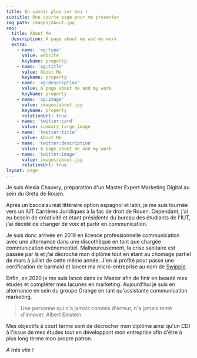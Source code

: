 ```yaml
---
title: En savoir plus sur moi !
subtitle: Une courte page pour me présenter
img_path: images/about.jpg
seo:
  title: About Me
  description: A page about me and my work
  extra:
    - name: 'og:type'
      value: website
      keyName: property
    - name: 'og:title'
      value: About Me
      keyName: property
    - name: 'og:description'
      value: A page about me and my work
      keyName: property
    - name: 'og:image'
      value: images/about.jpg
      keyName: property
      relativeUrl: true
    - name: 'twitter:card'
      value: summary_large_image
    - name: 'twitter:title'
      value: About Me
    - name: 'twitter:description'
      value: A page about me and my work
    - name: 'twitter:image'
      value: images/about.jpg
      relativeUrl: true
layout: page
---
```

Je suis Alexia Chauvry, préparation d'un Master Expert Marketing Digital au sein du Greta de Rouen. 

Après un baccalauréat littéraire option espagnol et latin, je me suis tournée vers un IUT Carrières Juridiques à la fac de droit de Rouen. Cependant, j'ai eu besoin de créativité et étant présidente du bureau des étudiants de l'IUT, j'ai décidé de changer de voix et partir en communication.

Je suis donc arrivée en 2019 en licence professionnelle communication avec une alternance dans une discothèque en tant que chargée communication événementiel. Malheureusement, la crise sanitaire est passée par là et j'ai décroché mon diplôme tout en étant au chomage partiel de mars à juillet de cette même année. J'en ai profité pour passé une certification de barmaid et lancer ma micro-entreprise au nom de [Swippie](swippie.fr).

Enfin, en 2020 je me suis lancé dans ce Master afin de finir en beauté mes études et compléter mes lacunes en marketing. Aujourd'hui je suis en alternance en sein du groupe Orange en tant qu'assistante communication marketing. 



> Une personne qui n'a jamais commis d'erreur, n'a jamais tenté d'innover. Albert Einstein

Mes objectifs à court terme sont de décrocher mon diplôme ainsi qu'un CDI à l'issue de mes études tout en développant mon entreprise afin d'être à plus long terme mon propre patron.

*A très vite !*
